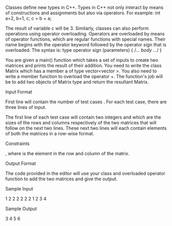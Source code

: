 

Classes define new types in C++. Types in C++ not only interact by means of constructions and assignments but also via operators. For example:
int a=2, b=1, c;
c = b + a;


The result of variable c will be 3. Similarly, classes can also perform operations using operator overloading. Operators are overloaded by means of operator functions, which are regular functions with special names. Their name begins with the operator keyword followed by the operator sign that is overloaded. The syntax is:
type operator sign (parameters) { /*... body ...*/ }


You are given a main() function which takes a set of inputs to create two matrices and prints the result of their addition. You need to write the class Matrix which has a member a of type vector<vector<int> >. You also need to write a member function to overload the operator +. The function's job will be to add two objects of Matrix type and return the resultant Matrix.



Input Format



First line will contain the number of test cases . For each test case, there are three lines of input.

The first line of each test case will contain two integers  and  which are the sizes of the rows and columns respectively of the two matrices that will follow on the next two lines. These next two lines will each contain  elements of both the matrices in a row-wise format.

Constraints 
 
 
 
 , where  is the element in the  row and  column of the matrix.



Output Format



The code provided in the editor will use your class  and overloaded operator function to add the two matrices and give the output.



Sample Input


1
2 2
2 2 2 2
1 2 3 4




Sample Output


3 4 
5 6

